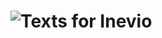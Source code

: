 ![Texts for Inevio](https://cloud.githubusercontent.com/assets/1794673/5495341/f48b787a-86fc-11e4-9938-666c43872cd2.png)
=====
